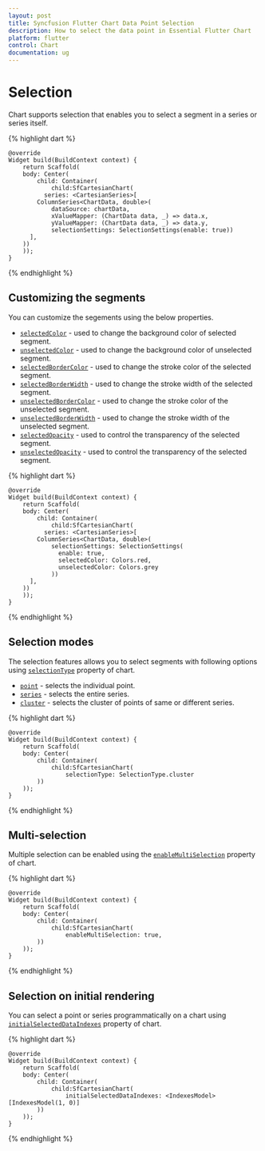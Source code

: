 ```yaml
---
layout: post
title: Syncfusion Flutter Chart Data Point Selection
description: How to select the data point in Essential Flutter Chart
platform: flutter
control: Chart
documentation: ug
---
```


# Selection

Chart supports selection that enables you to select a segment in a series or series itself.

{% highlight dart %} 

    @override
    Widget build(BuildContext context) {
        return Scaffold(
        body: Center(
            child: Container(
                child:SfCartesianChart(
              series: <CartesianSeries>[
            ColumnSeries<ChartData, double>(
                dataSource: chartData,
                xValueMapper: (ChartData data, _) => data.x,
                yValueMapper: (ChartData data, _) => data.y,
                selectionSettings: SelectionSettings(enable: true))
          ],
        ))
        ));
    }

{% endhighlight %}

## Customizing the segments

You can customize the segements using the below properties.

* [`selectedColor`]() - used to change the background color of selected segment.
* [`unselectedColor`]() - used to change the background color of unselected segment.
* [`selectedBorderColor`]() - used to change the stroke color of the selected segment.
* [`selectedBorderWidth`]() - used to change the stroke width of the selected segment.
* [`unselectedBorderColor`]() - used to change the stroke color of the unselected segment.
* [`unselectedBorderWidth`]() - used to change the stroke width of the unselected segment.
* [`selectedOpacity`]() - used to control the transparency of the selected segment.
* [`unselectedOpacity`]() - used to control the transparency of the selected segment.

{% highlight dart %} 

    @override
    Widget build(BuildContext context) {
        return Scaffold(
        body: Center(
            child: Container(
                child:SfCartesianChart(
              series: <CartesianSeries>[
            ColumnSeries<ChartData, double>(
                selectionSettings: SelectionSettings(
                  enable: true,
                  selectedColor: Colors.red,
                  unselectedColor: Colors.grey
                ))
          ],
        ))
        ));
    }

{% endhighlight %}

## Selection modes

The selection features allows you to select segments with following options using [`selectionType`]() property of chart.

* [`point`]() - selects the individual point.
* [`series`]() - selects the entire series.
* [`cluster`]() - selects the cluster of points of same or different series.

{% highlight dart %} 

    @override
    Widget build(BuildContext context) {
        return Scaffold(
        body: Center(
            child: Container(
                child:SfCartesianChart(
                    selectionType: SelectionType.cluster
            ))
        ));
    }

{% endhighlight %}


## Multi-selection

Multiple selection can be enabled using the [`enableMultiSelection`]() property of chart.

{% highlight dart %} 

    @override
    Widget build(BuildContext context) {
        return Scaffold(
        body: Center(
            child: Container(
                child:SfCartesianChart(
                    enableMultiSelection: true,
            ))
        ));
    }

{% endhighlight %}

## Selection on initial rendering

You can select a point or series programmatically on a chart using [`initialSelectedDataIndexes`]() property of chart.

{% highlight dart %} 

    @override
    Widget build(BuildContext context) {
        return Scaffold(
        body: Center(
            child: Container(
                child:SfCartesianChart(
                    initialSelectedDataIndexes: <IndexesModel>[IndexesModel(1, 0)]
            ))
        ));
    }

{% endhighlight %}
